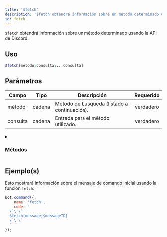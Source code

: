 ```yaml
---
title: '$fetch'
description: '$fetch obtendrá información sobre un método determinado usando la API de Discord.'
id: fetch
---
```


`$fetch` obtendrá información sobre un método determinado usando la API de Discord.

## Uso

```php
$fetch[método;consulta;...consulta]
```

## Parámetros

| Campo    | Tipo   | Descripción                                  | Requerido |
| -------- | ------ | -------------------------------------------- |:---------:|
| método   | cadena | Método de búsqueda (listado a continuación). | verdadero |
| consulta | cadena | Entrada para el método utilizado.            | verdadero |

<details>
  <summary><h3> Métodos </h3></summary>

| Métodos             |
| ------------------- |
| message             |
| channel             |
| user                |
| invite              |
| webhook             |
| application         |
| command             |
| guildPreview        |
| guildTemplate       |
| premiumStickerPacks |
| sticker             |
| guildCommand        |
| default             |

</details>

## Ejemplo(s)

Esto mostrará información sobre el mensaje de comando inicial usando la función `fetch`:

```javascript
bot.command({
    name: 'fetch',
    code: `
  \`\`\`
  $fetch[message;$messageID]
  \`\`\`
  `
});
```
